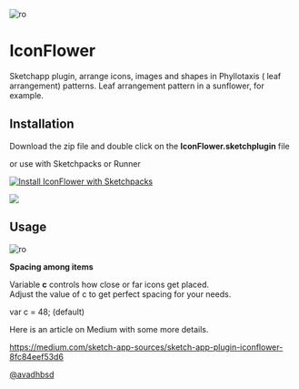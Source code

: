![ro](https://raw.githubusercontent.com/avadhbsd/IconFlower/master/IconFlowerHero.png)

# IconFlower
Sketchapp plugin, arrange icons, images and shapes in Phyllotaxis ( leaf arrangement) patterns. Leaf arrangement pattern in a sunflower, for example.

## Installation
Download the zip file and double click on the **IconFlower.sketchplugin** file

or use with Sketchpacks or Runner

[![Install IconFlower with Sketchpacks](http://sketchpacks-com.s3.amazonaws.com/assets/badges/sketchpacks-badge-install.png "Install IconFlower with Sketchpacks")](https://sketchpacks.com/avadhbsd/IconFlower/install)

[![](http://bit.ly/RunnerBadgeBlue)](http://bit.ly/SketchRunnerWebsite)


## Usage
![ro](https://raw.githubusercontent.com/avadhbsd/IconFlower/master/IconFlower-Workflow.gif)

**Spacing among items**  

Variable **c** controls how close or far icons get placed.  
Adjust the value of c to get perfect spacing for your needs.

var c = 48; (default)

Here is an article on Medium with some more details.

https://medium.com/sketch-app-sources/sketch-app-plugin-iconflower-8fc84eef53d6

[@avadhbsd](https://twitter.com/avadhbsd)
